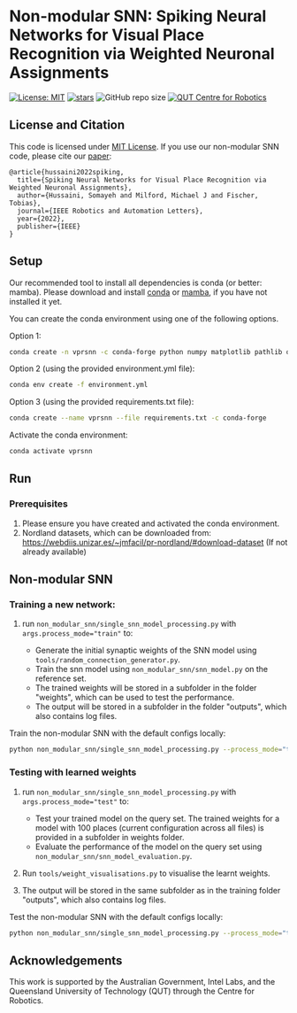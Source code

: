 # Non-modular SNN: Spiking Neural Networks for Visual Place Recognition via Weighted Neuronal Assignments

[![License: MIT](https://img.shields.io/badge/License-MIT-yellow.svg?style=flat-square)](https://creativecommons.org/licenses/by-nc-sa/4.0/)
[![stars](https://img.shields.io/github/stars/QVPR/VPRSNN.svg?style=flat-square)](https://github.com/QVPR/VPRSNN/stargazers)
![GitHub repo size](https://img.shields.io/github/repo-size/QVPR/VPRSNN.svg?style=flat-square)
[![QUT Centre for Robotics](https://img.shields.io/badge/collection-QUT%20Robotics-%23043d71?style=flat-square)](https://qcr.ai)

## License and Citation

This code is licensed under [MIT License](./LICENSE). If you use our non-modular SNN code, please cite our [paper](https://arxiv.org/abs/2109.06452):


```
@article{hussaini2022spiking,
  title={Spiking Neural Networks for Visual Place Recognition via Weighted Neuronal Assignments},
  author={Hussaini, Somayeh and Milford, Michael J and Fischer, Tobias},
  journal={IEEE Robotics and Automation Letters},
  year={2022},
  publisher={IEEE}
}
```

## Setup

Our recommended tool to install all dependencies is conda (or better: mamba). Please download and install [conda](https://docs.conda.io/en/latest/) or [mamba](https://mamba.readthedocs.io/en/latest/), if you have not installed it yet. 


You can create the conda environment using one of the following options. 

Option 1: 

```bash
conda create -n vprsnn -c conda-forge python numpy matplotlib pathlib opencv tqdm pickle5 brian2 scikit-learn ipykernel numba cudatoolkit autopep8 pandas seaborn wandb
```

Option 2 (using the provided environment.yml file): 

```bash 
conda env create -f environment.yml
```

Option 3 (using the provided requirements.txt file):
```bash 
conda create --name vprsnn --file requirements.txt -c conda-forge
```

Activate the conda environment: 

```bash
conda activate vprsnn
```


## Run 
### Prerequisites
1. Please ensure you have created and activated the conda environment.  
2. Nordland datasets, which can be downloaded from: https://webdiis.unizar.es/~jmfacil/pr-nordland/#download-dataset (If not already available)



## Non-modular SNN 
### Training a new network:

1. run `non_modular_snn/single_snn_model_processing.py` with `args.process_mode="train"` to: 

    * Generate the initial synaptic weights of the SNN model using `tools/random_connection_generator.py`.
    * Train the snn model using `non_modular_snn/snn_model.py` on the reference set. 
    * The trained weights will be stored in a subfolder in the folder "weights", which can be used to test the performance.
    * The output will be stored in a subfolder in the folder "outputs", which also contains log files. 

Train the non-modular SNN with the default configs locally: 
```bash
python non_modular_snn/single_snn_model_processing.py --process_mode="train"
```


### Testing with learned weights

1. run `non_modular_snn/single_snn_model_processing.py` with `args.process_mode="test"` to: 

    * Test your trained model on the query set. The trained weights for a model with 100 places (current configuration across all files) is provided in a subfolder in weights folder.  
    * Evaluate the performance of the model on the query set using `non_modular_snn/snn_model_evaluation.py`. 
2. Run `tools/weight_visualisations.py` to visualise the learnt weights.
3. The output will be stored in the same subfolder as in the training folder "outputs", which also contains log files. 

Test the non-modular SNN with the default configs locally: 
```bash
python non_modular_snn/single_snn_model_processing.py --process_mode="test"
```


## Acknowledgements
This work is supported by the Australian Government, Intel Labs, and the Queensland University of Technology (QUT) through the Centre for Robotics.
